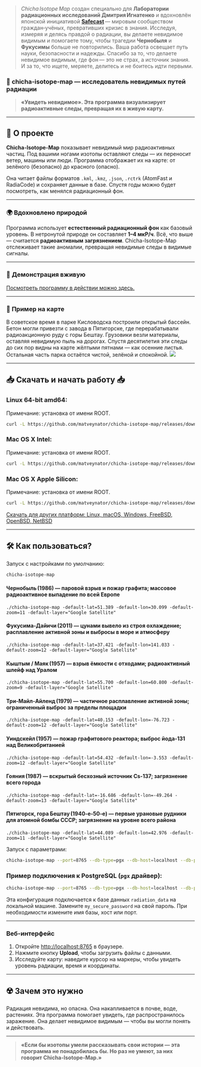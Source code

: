 > *Chicha Isotope Map* создан специально для **Лаборатории радиационных исследований Дмитрия Игнатенко** и вдохновлён японской инициативой [**Safecast**](https://map.safecast.org) — мировым сообществом граждан‑учёных, превративших кризис в знания. Исследуя, измеряя и делясь правдой о радиации, вы делаете невидимое видимым и помогаете тому, чтобы трагедии **Чернобыля** и **Фукусимы** больше не повторились. Ваша работа освещает путь науки, безопасности и надежды. Спасибо за то, что делаете невидимое видимым, где фон — это не страх, а источник знания. И за то, что ищете, меряете, делитесь и не боитесь идти первыми.  


### 🌌 **chicha-isotope-map** — исследователь невидимых путей радиации

> **«Увидеть невидимое». Эта программа визуализирует радиоактивные следы, превращая их в живую карту.**

---

## 📖 **О проекте**

**Chicha-Isotope-Map** показывает невидимый мир радиоактивных частиц. Под вашими ногами изотопы оставляют следы — их переносит ветер, машины или люди. Программа отображает их на карте: от зелёного (безопасно) до красного (опасно).

Она читает файлы форматов `.kml`, `.kmz`, `.json`, `.rctrk` (AtomFast и RadiaCode) и сохраняет данные в базе. Спустя годы можно будет посмотреть, как менялся радиационный фон.

---

### 🌍 **Вдохновлено природой**

Программа использует **естественный радиационный фон** как базовый уровень. В нетронутой природе он составляет **1–4 мкР/ч**. Всё, что выше — считается **радиоактивным загрязнением**. Chicha-Isotope-Map отслеживает такие аномалии, превращая невидимые следы в видимые сигналы.

---

### 📸 **Демонстрация вживую**

<a href="https://jutsa.ru" target="_blank">Посмотреть программу в действии можно здесь.</a>

---

### 📸 **Пример на карте**

В советское время в парке Кисловодска построили открытый бассейн. Бетон могли привезти с завода в Пятигорске, где перерабатывали радиоакционную руду с горы Бештау. Грузовики везли материалы, оставляя невидимую пыль на дорогах. Спустя десятилетия эти следы до сих пор видны на карте жёлтыми пятнами — как осенние листья. Остальная часть парка остаётся чистой, зелёной и спокойной. <img src="https://repository-images.githubusercontent.com/870016860/11fd6abc-fe8b-4cd8-95c2-df1c631c8762">

---

## 📥 **Скачать и начать работу** 📥

### Linux 64-bit amd64:

Примечание: установка от имени ROOT.

```bash
curl -L https://github.com/matveynator/chicha-isotope-map/releases/download/latest/chicha-isotope-map_linux_amd64 > /usr/local/bin/chicha-isotope-map; chmod +x /usr/local/bin/chicha-isotope-map; chicha-isotope-map --version;
```

### Mac OS X Intel:

Примечание: установка от имени ROOT.

```bash
curl -L https://github.com/matveynator/chicha-isotope-map/releases/download/latest/chicha-isotope-map_darwin_amd64 > /usr/local/bin/chicha-isotope-map; chmod +x /usr/local/bin/chicha-isotope-map; chicha-isotope-map --version;
```

### Mac OS X Apple Silicon:

Примечание: установка от имени ROOT.

```bash
curl -L https://github.com/matveynator/chicha-isotope-map/releases/download/latest/chicha-isotope-map_darwin_amd64 > /usr/local/bin/chicha-isotope-map; chmod +x /usr/local/bin/chicha-isotope-map; chicha-isotope-map --version;
```

[Скачать для других платформ: Linux, macOS, Windows, FreeBSD, OpenBSD, NetBSD](https://github.com/matveynator/chicha-isotope-map/releases/tag/latest)

---

## 🛠 **Как пользоваться?**

Запуск с настройками по умолчанию:

```bash
chicha-isotope-map
```

#### Чернобыль (1986) — паровой взрыв и пожар графита; массовое радиоактивное выпадение по всей Европе

```
./chicha-isotope-map -default-lat=51.389 -default-lon=30.099 -default-zoom=11 -default-layer="Google Satellite"
```

#### Фукусима‑Дайичи (2011) — цунами вывело из строя охлаждение; расплавление активной зоны и выбросы в море и атмосферу

```
./chicha-isotope-map -default-lat=37.421 -default-lon=141.033 -default-zoom=12 -default-layer="Google Satellite"
```

#### Кыштым / Маяк (1957) — взрыв ёмкости с отходами; радиоактивный шлейф над Уралом

```
./chicha-isotope-map -default-lat=55.700 -default-lon=60.800 -default-zoom=9 -default-layer="Google Satellite"
```

#### Три‑Майл‑Айленд (1979) — частичное расплавление активной зоны; ограниченный выброс за пределы площадки

```
./chicha-isotope-map -default-lat=40.153 -default-lon=-76.723 -default-zoom=12 -default-layer="Google Satellite"
```

#### Уиндскейл (1957) — пожар графитового реактора; выброс йода‑131 над Великобританией

```
./chicha-isotope-map -default-lat=54.432 -default-lon=-3.553 -default-zoom=12 -default-layer="Google Satellite"
```

#### Гояния (1987) — вскрытый бесхозный источник Cs‑137; загрязнение всего города

```
./chicha-isotope-map -default-lat=-16.686 -default-lon=-49.264 -default-zoom=13 -default-layer="Google Satellite"
```

#### Пятигорск, гора Бештау (1940‑е‑50‑е) — первые урановые рудники для атомной бомбы СССР; загрязнение на уровне всего района

```
./chicha-isotope-map -default-lat=44.089 -default-lon=42.976 -default-zoom=11 -default-layer="Google Satellite"
```

Запуск с параметрами:

```bash
chicha-isotope-map --port=8765 --db-type=pgx --db-host=localhost --db-port=5432 --db-user=postgres --db-pass=yourpassword --db-name=isotope_db --pg-ssl-mode=prefer
```

### Пример подключения к PostgreSQL (`pgx` драйвер):

```bash
chicha-isotope-map --port=8765 --db-type=pgx --db-host=localhost --db-port=5432 --db-user=postgres --db-pass=my_secure_password --db-name=radiation_data --pg-ssl-mode=require
```

Эта конфигурация подключается к базе данных `radiation_data` на локальной машине. Замените `my_secure_password` на свой пароль. При необходимости измените имя базы, хост или порт.

---

### Веб-интерфейс

1. Откройте [http://localhost:8765](http://localhost:8765) в браузере.
2. Нажмите кнопку **Upload**, чтобы загрузить файлы с данными.
3. Исследуйте карту: наведите курсор на маркеры, чтобы увидеть уровень радиации, время и координаты.

---

## ☢️ **Зачем это нужно**

Радиация невидима, но опасна. Она накапливается в почве, воде, растениях. Эта программа помогает увидеть, где распространилось заражение. Она делает невидимое видимым — чтобы вы могли понять и действовать.

---

> **«Если бы изотопы умели рассказывать свои истории — эта программа не понадобилась бы. Но раз не умеют, за них говорит Chicha-Isotope-Map.»**

